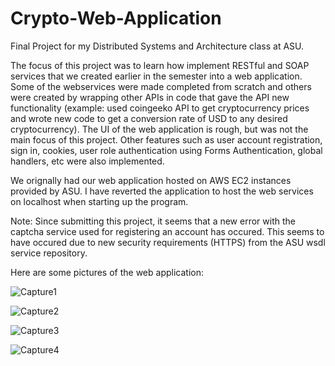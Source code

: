 # Crypto-Web-Application

Final Project for my Distributed Systems and Architecture class at ASU. 

The focus of this project was to learn how implement RESTful and SOAP services that we created earlier in the semester into a web application. Some of the webservices were made completed from scratch and others were created by wrapping other APIs in code that gave the API new functionality (example: used coingeeko API to get cryptocurrency prices and wrote new code to get a conversion rate of USD to any desired cryptocurrency). The UI of the web application is rough, but was not the main focus of this project. Other features such as user account registration, sign in, cookies, user role authentication using Forms Authentication, global handlers, etc were also implemented.

We orignally had our web application hosted on AWS EC2 instances provided by ASU. I have reverted the application to host the web services on localhost when starting up the program. 


Note:
Since submitting this project, it seems that a new error with the captcha service used for registering an account has occured. This seems to have occured due to new security requirements (HTTPS) from the ASU wsdl service repository.

Here are some pictures of the web application:

![Capture1](https://user-images.githubusercontent.com/65328908/161333437-8233aa6e-e21e-4b9a-87f3-29298bedb4ce.PNG)

![Capture2](https://user-images.githubusercontent.com/65328908/161333454-ab31e041-1bf0-4939-bbea-10d60c79b0ae.PNG)

![Capture3](https://user-images.githubusercontent.com/65328908/161333458-39c85881-5e4a-43e4-981e-491fd67e8fdb.PNG)

![Capture4](https://user-images.githubusercontent.com/65328908/161333462-e4837c9c-d245-49c7-a2c6-46f3939f6ec5.PNG)
